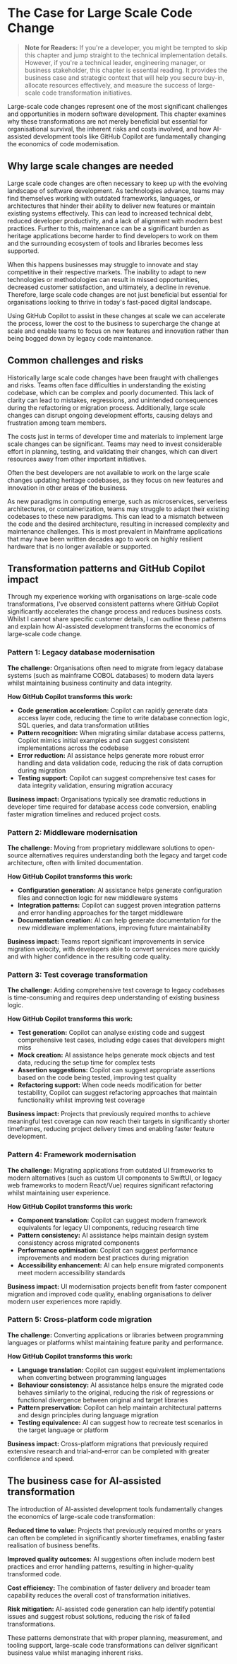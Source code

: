 # The Case for Large Scale Code Change

> **Note for Readers:** If you're a developer, you might be tempted to skip this chapter and jump straight to the technical implementation details. However, if you're a technical leader, engineering manager, or business stakeholder, this chapter is essential reading. It provides the business case and strategic context that will help you secure buy-in, allocate resources effectively, and measure the success of large-scale code transformation initiatives.

Large-scale code changes represent one of the most significant challenges and opportunities in modern software development. This chapter examines why these transformations are not merely beneficial but essential for organisational survival, the inherent risks and costs involved, and how AI-assisted development tools like GitHub Copilot are fundamentally changing the economics of code modernisation.

## Why large scale changes are needed

Large scale code changes are often necessary to keep up with the evolving landscape of software development. As technologies advance, teams may find themselves working with outdated frameworks, languages, or architectures that hinder their ability to deliver new features or maintain existing systems effectively. This can lead to increased technical debt, reduced developer productivity, and a lack of alignment with modern best practices. Further to this, maintenance can be a significant burden as heritage applications become harder to find developers to work on them and the surrounding ecosystem of tools and libraries becomes less supported.

When this happens businesses may struggle to innovate and stay competitive in their respective markets. The inability to adapt to new technologies or methodologies can result in missed opportunities, decreased customer satisfaction, and ultimately, a decline in revenue. Therefore, large scale code changes are not just beneficial but essential for organisations looking to thrive in today's fast-paced digital landscape.

Using GitHub Copilot to assist in these changes at scale we can accelerate the process, lower the cost to the business to supercharge the change at scale and enable teams to focus on new features and innovation rather than being bogged down by legacy code maintenance.

## Common challenges and risks

Historically large scale code changes have been fraught with challenges and risks. Teams often face difficulties in understanding the existing codebase, which can be complex and poorly documented. This lack of clarity can lead to mistakes, regressions, and unintended consequences during the refactoring or migration process. Additionally, large scale changes can disrupt ongoing development efforts, causing delays and frustration among team members.

The costs just in terms of developer time and materials to implement large scale changes can be significant. Teams may need to invest considerable effort in planning, testing, and validating their changes, which can divert resources away from other important initiatives.

Often the best developers are not available to work on the large scale changes updating heritage codebases, as they focus on new features and innovation in other areas of the business.

As new paradigms in computing emerge, such as microservices, serverless architectures, or containerization, teams may struggle to adapt their existing codebases to these new paradigms. This can lead to a mismatch between the code and the desired architecture, resulting in increased complexity and maintenance challenges. This is most prevalent in Mainframe applications that may have been written decades ago to work on highly resilient hardware that is no longer available or supported.

## Transformation patterns and GitHub Copilot impact

Through my experience working with organisations on large-scale code transformations, I've observed consistent patterns where GitHub Copilot significantly accelerates the change process and reduces business costs. Whilst I cannot share specific customer details, I can outline these patterns and explain how AI-assisted development transforms the economics of large-scale code change.

### Pattern 1: Legacy database modernisation

**The challenge:** Organisations often need to migrate from legacy database systems (such as mainframe COBOL databases) to modern data layers whilst maintaining business continuity and data integrity.

**How GitHub Copilot transforms this work:**

- **Code generation acceleration:** Copilot can rapidly generate data access layer code, reducing the time to write database connection logic, SQL queries, and data transformation utilities
- **Pattern recognition:** When migrating similar database access patterns, Copilot mimics initial examples and can suggest consistent implementations across the codebase
- **Error reduction:** AI assistance helps generate more robust error handling and data validation code, reducing the risk of data corruption during migration
- **Testing support:** Copilot can suggest comprehensive test cases for data integrity validation, ensuring migration accuracy

**Business impact:** Organisations typically see dramatic reductions in developer time required for database access code conversion, enabling faster migration timelines and reduced project costs.

### Pattern 2: Middleware modernisation

**The challenge:** Moving from proprietary middleware solutions to open-source alternatives requires understanding both the legacy and target code architecture, often with limited documentation.

**How GitHub Copilot transforms this work:**

- **Configuration generation:** AI assistance helps generate configuration files and connection logic for new middleware systems
- **Integration patterns:** Copilot can suggest proven integration patterns and error handling approaches for the target middleware
- **Documentation creation:** AI can help generate documentation for the new middleware implementations, improving future maintainability

**Business impact:** Teams report significant improvements in service migration velocity, with developers able to convert services more quickly and with higher confidence in the resulting code quality.

### Pattern 3: Test coverage transformation

**The challenge:** Adding comprehensive test coverage to legacy codebases is time-consuming and requires deep understanding of existing business logic.

**How GitHub Copilot transforms this work:**

- **Test generation:** Copilot can analyse existing code and suggest comprehensive test cases, including edge cases that developers might miss
- **Mock creation:** AI assistance helps generate mock objects and test data, reducing the setup time for complex tests
- **Assertion suggestions:** Copilot can suggest appropriate assertions based on the code being tested, improving test quality
- **Refactoring support:** When code needs modification for better testability, Copilot can suggest refactoring approaches that maintain functionality whilst improving test coverage

**Business impact:** Projects that previously required months to achieve meaningful test coverage can now reach their targets in significantly shorter timeframes, reducing project delivery times and enabling faster feature development.

### Pattern 4: Framework modernisation

**The challenge:** Migrating applications from outdated UI frameworks to modern alternatives (such as custom UI components to SwiftUI, or legacy web frameworks to modern React/Vue) requires significant refactoring whilst maintaining user experience.

**How GitHub Copilot transforms this work:**

- **Component translation:** Copilot can suggest modern framework equivalents for legacy UI components, reducing research time
- **Pattern consistency:** AI assistance helps maintain design system consistency across migrated components
- **Performance optimisation:** Copilot can suggest performance improvements and modern best practices during migration
- **Accessibility enhancement:** AI can help ensure migrated components meet modern accessibility standards

**Business impact:** UI modernisation projects benefit from faster component migration and improved code quality, enabling organisations to deliver modern user experiences more rapidly.

### Pattern 5: Cross-platform code migration

**The challenge:** Converting applications or libraries between programming languages or platforms whilst maintaining feature parity and performance.

**How GitHub Copilot transforms this work:**

- **Language translation:** Copilot can suggest equivalent implementations when converting between programming languages
- **Behaviour consistency:** AI assistance helps ensure the migrated code behaves similarly to the original, reducing the risk of regressions or functional divergence between original and target libraries
- **Pattern preservation:** Copilot can help maintain architectural patterns and design principles during language migration
- **Testing equivalence:** AI can suggest how to recreate test scenarios in the target language or platform

**Business impact:** Cross-platform migrations that previously required extensive research and trial-and-error can be completed with greater confidence and speed.

## The business case for AI-assisted transformation

The introduction of AI-assisted development tools fundamentally changes the economics of large-scale code transformation:

**Reduced time to value:** Projects that previously required months or years can often be completed in significantly shorter timeframes, enabling faster realisation of business benefits.

**Improved quality outcomes:** AI suggestions often include modern best practices and error handling patterns, resulting in higher-quality transformed code.

**Cost efficiency:** The combination of faster delivery and broader team capability reduces the overall cost of transformation initiatives.

**Risk mitigation:** AI-assisted code generation can help identify potential issues and suggest robust solutions, reducing the risk of failed transformations.

These patterns demonstrate that with proper planning, measurement, and tooling support, large-scale code transformations can deliver significant business value whilst managing inherent risks.
